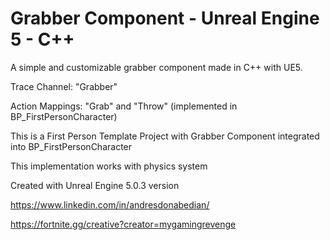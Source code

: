 # Grabber Component - Unreal Engine 5 - C++
 
 A simple and customizable grabber component made in C++ with UE5.
 
 Trace Channel: "Grabber"
 
 Action Mappings: "Grab" and "Throw" (implemented in BP_FirstPersonCharacter)
 
 This is a First Person Template Project with Grabber Component integrated into BP_FirstPersonCharacter 
 
 This implementation works with physics system
 
 
 Created with Unreal Engine 5.0.3 version
 
 https://www.linkedin.com/in/andresdonabedian/

 https://fortnite.gg/creative?creator=mygamingrevenge
 
